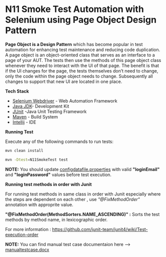 # N11 Smoke Test Automation with Selenium using Page Object Design Pattern

**Page Object is a Design Pattern** which has become popular in test automation for enhancing test maintenance and reducing code duplication. A page object is an object-oriented class that serves as an interface to a page of your AUT. The tests then use the methods of this page object class whenever they need to interact with the UI of that page. 
The benefit is that if the UI changes for the page, the tests themselves don’t need to change, only the code within the page object needs to change. Subsequently all changes to support that new UI are located in one place.


**Tech Stack**

* [Selenium Webdriver](https://www.selenium.dev/documentation/en/webdriver/) -  Web Automation Framework
* [Java JDK](https://www.oracle.com/java/technologies/javase/javase-jdk8-downloads.html)- Development Kit
* [JUnit](https://junit.org/junit4/index.html) -Java Unit Testing Framework
* [Maven](https://maven.apache.org/index.html) - Build System
* [Intellij](https://www.jetbrains.com/idea/download/#section=windows) - IDE



**Running Test** 

Execute any of the following commands to run tests:

```sh
mvn clean install
```
    
```sh
mvn -Dtest=N11SmokeTest test
```


**NOTE:** You should update [configdatafile.properties](src/test/resources/configdatafile.properties) with valid **"loginEmail"** and **"loginPassword"** values before test execution.



**Running test methods in order with Junit**

 For running test methods in same class in order with Junit especially where the steps are dependent on each other , use *"@FixMethodOrder"* annotation with approprite value.
 
 **"@FixMethodOrder(MethodSorters.NAME_ASCENDING)" :** Sorts the test methods by method name, in lexicographic order.
 
 For more information : https://github.com/junit-team/junit4/wiki/Test-execution-order


**NOTE:** You can find manual test case documentaion here --> [manualtestcase.docx](src/test/resources/manualtestcase.docx)
